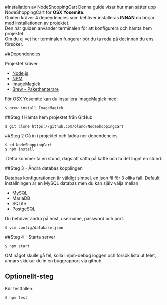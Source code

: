 #Installation av NodeShoppingCart
Denna guide visar hur man sätter upp NodeShoppingCart för **OSX Yosemite**.     
Guiden kräver 4 dependencies som behöver installeras **INNAN** du börjar med installationen av projektet.    
Den här guiden använder terminalen för att konfigurera och hämta hem projektet.    
Om du ej vet hur terminalen fungerar bör du ta reda på det innan du ens försöker.   
   

##Dependencies

Projektet kräver
* [Node.js](http://nodejs.org/)
* [NPM](http://nodejs.org/)
* [ImageMagick](http://www.imagemagick.org/)
* [Brew - Pakethanterare](http://brew.sh)


För OSX Yosemite kan du installera ImageMagick med:
```
$ brew install ImageMagick
```


##Steg 1
Hämta hem projektet från GitHub

```
$ git clone https://github.com/olund/NodeShoppingCart

```

##Steg 2
Gå in i projektet och ladda ner dependencies

```
$ cd NodeShoppingCart
$ npm install
```
 Detta kommer ta en stund, dags att sätta på kaffe och ta det lugnt en stund.


##Steg 3 - Ändra databas kopplingen

Databas konfigurationen är väldigt simpel, en json fil för 3 olika fall.
Default inställningen är en MySQL databas men du kan själv välja mellan
* MySQL
* MariaDB
* SQLite
* PostgeSQL

Du behöver ändra på host, username, password och port.

```
$ vim config/database.json

```

##Steg 4 - Starta server
```
$ npm start
```

OM något skulle gå fel, kolla i npm-debug loggen och försök lista ut felet, annars skickar du in en buggrapport via github.


## Optionellt-steg
Kör testfallen.

```
$ npm test
```
